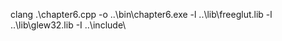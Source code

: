 clang .\chapter6.cpp -o ..\bin\chapter6.exe -l ..\lib\freeglut.lib -l ..\lib\glew32.lib  -I ..\include\